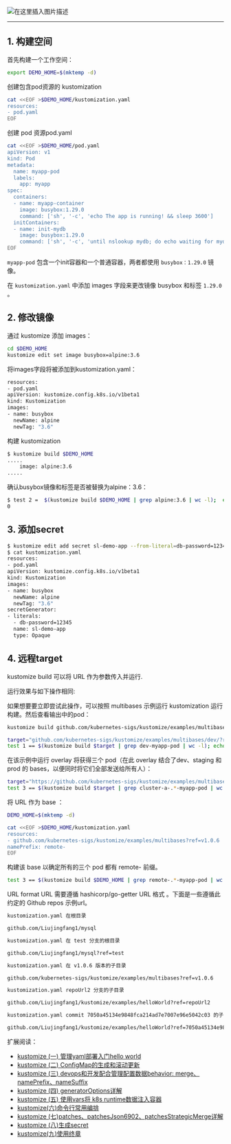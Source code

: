 ![在这里插入图片描述](https://i-blog.csdnimg.cn/blog_migrate/17fc338481f0e827d71330e997d7824c.png#pic_center)

---

## 1. 构建空间
首先构建一个工作空间：

```bash
export DEMO_HOME=$(mktemp -d)
```

创建包含pod资源的 kustomization

```bash
cat <<EOF >$DEMO_HOME/kustomization.yaml
resources:
- pod.yaml
EOF
```

创建 pod 资源pod.yaml

```bash
cat <<EOF >$DEMO_HOME/pod.yaml
apiVersion: v1
kind: Pod
metadata:
  name: myapp-pod
  labels:
    app: myapp
spec:
  containers:
  - name: myapp-container
    image: busybox:1.29.0
    command: ['sh', '-c', 'echo The app is running! && sleep 3600']
  initContainers:
  - name: init-mydb
    image: busybox:1.29.0
    command: ['sh', '-c', 'until nslookup mydb; do echo waiting for mydb; sleep 2; done;']
EOF
```

`myapp-pod` 包含一个init容器和一个普通容器，两者都使用 `busybox：1.29.0` 镜像。

在 `kustomization.yaml` 中添加 images 字段来更改镜像 busybox 和标签 `1.29.0` 。

## 2. 修改镜像
通过 kustomize 添加 images：

```bash
cd $DEMO_HOME
kustomize edit set image busybox=alpine:3.6
```

将images字段将被添加到kustomization.yaml：

```bash
resources:
- pod.yaml
apiVersion: kustomize.config.k8s.io/v1beta1
kind: Kustomization
images:
- name: busybox
  newName: alpine
  newTag: "3.6"

```

构建 kustomization

```bash
$ kustomize build $DEMO_HOME
.....
    image: alpine:3.6
.....

```

确认busybox镜像和标签是否被替换为alpine：3.6：

```bash
$ test 2 =  $(kustomize build $DEMO_HOME | grep alpine:3.6 | wc -l);  echo $?
0
```
## 3. 添加secret

```bash
$ kustomize edit add secret sl-demo-app --from-literal=db-password=12345
$ cat kustomization.yaml 
resources:
- pod.yaml
apiVersion: kustomize.config.k8s.io/v1beta1
kind: Kustomization
images:
- name: busybox
  newName: alpine
  newTag: "3.6"
secretGenerator:
- literals:
  - db-password=12345
  name: sl-demo-app
  type: Opaque

```
## 4. 远程target
kustomize build 可以将 URL 作为参数传入并运行.

运行效果与如下操作相同:

如果想要要立即尝试此操作，可以按照 multibases 示例运行 kustomization 运行构建。然后查看输出中的pod：

```bash
kustomize build github.com/kubernetes-sigs/kustomize/examples/multibases/dev/?ref=v1.0.6

target="github.com/kubernetes-sigs/kustomize/examples/multibases/dev/?ref=v1.0.6"
test 1 == $(kustomize build $target | grep dev-myapp-pod | wc -l); echo $?
```

在该示例中运行 overlay 将获得三个 pod（在此 overlay 结合了dev、staging 和 prod 的 bases，以便同时将它们全部发送给所有人）：

```bash
target="https://github.com/kubernetes-sigs/kustomize/examples/multibases?ref=v1.0.6"
test 3 == $(kustomize build $target | grep cluster-a-.*-myapp-pod | wc -l); echo $?
```

将 URL 作为 base ：

```bash
DEMO_HOME=$(mktemp -d)

cat <<EOF >$DEMO_HOME/kustomization.yaml
resources:
- github.com/kubernetes-sigs/kustomize/examples/multibases?ref=v1.0.6
namePrefix: remote-
EOF
```

构建该 base 以确定所有的三个 pod 都有 remote- 前缀。

```bash
test 3 == $(kustomize build $DEMO_HOME | grep remote-.*-myapp-pod | wc -l); echo $?
```

URL format
URL 需要遵循 hashicorp/go-getter URL 格式 。下面是一些遵循此约定的 Github repos 示例url。

```bash
kustomization.yaml 在根目录

github.com/Liujingfang1/mysql

kustomization.yaml 在 test 分支的根目录

github.com/Liujingfang1/mysql?ref=test

kustomization.yaml 在 v1.0.6 版本的子目录

github.com/kubernetes-sigs/kustomize/examples/multibases?ref=v1.0.6

kustomization.yaml repoUrl2 分支的子目录

github.com/Liujingfang1/kustomize/examples/helloWorld?ref=repoUrl2

kustomization.yaml commit 7050a45134e9848fca214ad7e7007e96e5042c03 的子目录

github.com/Liujingfang1/kustomize/examples/helloWorld?ref=7050a45134e9848fca214ad7e7007e96e5042c03
```
扩展阅读：

 - [kustomize (一) 管理yaml部署入门hello world](https://ghostwritten.blog.csdn.net/article/details/107925618)
 - [kustomize (二) ConfigMap的生成和滚动更新](https://ghostwritten.blog.csdn.net/article/details/110962982)
 - [kustomize (三) devops和开发配合管理配置数据behavior: merge、namePrefix、nameSuffix](https://ghostwritten.blog.csdn.net/article/details/110980010)
 - [kustomize (四) generatorOptions详解](https://ghostwritten.blog.csdn.net/article/details/110992002)
 - [kustomize (五) 使用vars将 k8s runtime数据注入容器](https://ghostwritten.blog.csdn.net/article/details/111029759)
 - [kustomize(六)命令行常用编排](https://ghostwritten.blog.csdn.net/article/details/111042577)
 - [kustomize (七)patches、patchesJson6902、patchesStrategicMerge详解](https://ghostwritten.blog.csdn.net/article/details/111188370)
 - [kustomize (八)生成secret](https://ghostwritten.blog.csdn.net/article/details/111211735)
 - [kustomize(九)使用终章](https://blog.csdn.net/xixihahalelehehe/article/details/111223923)
